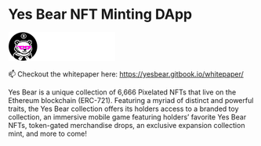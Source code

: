 # Yes Bear NFT Minting DApp

![logo 578cd27c-PhotoRoom png-PhotoRoom](https://raw.githubusercontent.com/XyedAli/YesBear-NFT-DAPP/master/public/logo192.png)

📫  Checkout the whitepaper here: https://yesbear.gitbook.io/whitepaper/

Yes Bear is a unique collection of 6,666 Pixelated NFTs that live on the Ethereum blockchain (ERC-721). Featuring a myriad of distinct and powerful traits, the Yes Bear collection offers its holders access to a branded toy collection, an immersive mobile game featuring holders’ favorite Yes Bear NFTs, token-gated merchandise drops, an exclusive expansion collection mint, and more to come!
